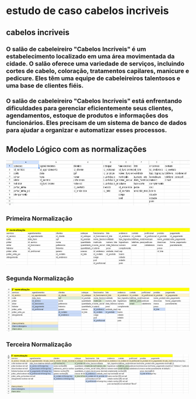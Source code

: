 # estudo de caso cabelos incriveis
## cabelos incriveis

### O salão de cabeleireiro "Cabelos Incríveis" é um estabelecimento localizado em uma área movimentada da cidade. O salão oferece uma variedade de serviços, incluindo cortes de cabelo, coloração, tratamentos capilares, manicure e pedicure. Eles têm uma equipe de cabeleireiros talentosos e uma base de clientes fiéis.

### O salão de cabeleireiro "Cabelos Incríveis" está enfrentando dificuldades para gerenciar eficientemente seus clientes, agendamentos, estoque de produtos e informações dos funcionários. Eles precisam de um sistema de banco de dados para ajudar a organizar e automatizar esses processos.


## Modelo Lógico com as normalizações

<img src="normalizacao1.png">

### Primeira Normalização

<img src="normalizacao2.png">

### Segunda Normalização

<img src="normalizacao3.png">

### Terceira Normalização

<img src="normalizacao4.png">